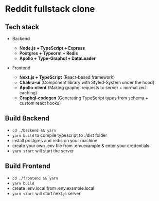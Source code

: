 # Reddit fullstack clone

## Tech stack
  - Backend
    - **Node.js + TypeScript + Express**
    - **Postgres + Typeorm + Redis**
    - **Apollo + Type-Graphql + DataLoader**
    
  - Frontend  
    - **Next.js + TypeScript** (React-based framework)
    - **Chakra-ui** (Component library with Styled-System under the hood)
    - **Apollo-client** (Making graphql requests to server + normalized caching)
    - **Graphql-codegen** (Generating TypeScript types from schema + custom react hooks)

## Build Backend

-   `cd ./backend && yarn`
-   `yarn build` to compile typescript to ./dist folder
-    install postgres and redis on your machine
-    create your own .env file from .env.example & enter your credentials
-   `yarn start` will start the server

## Build Frontend

-   `cd ./frontend && yarn`
-   `yarn build` 
-    create .env.local from .env.example.local 
-   `yarn start` will start next.js server
